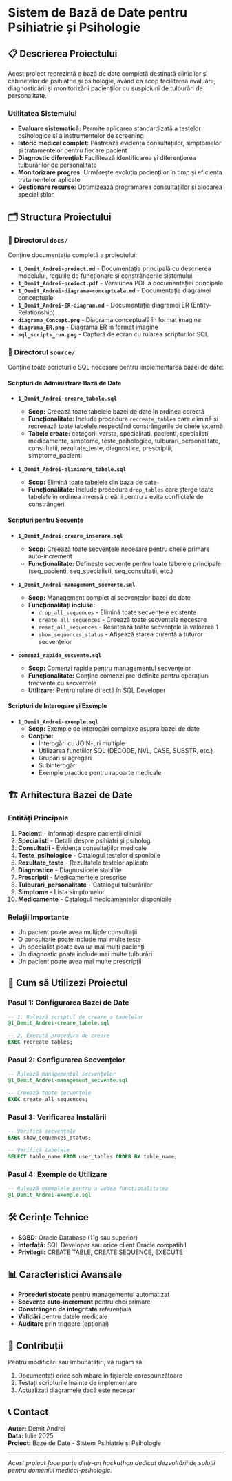 # Sistem de Bază de Date pentru Psihiatrie și Psihologie

## 📋 Descrierea Proiectului

Acest proiect reprezintă o bază de date completă destinată clinicilor și cabinetelor de psihiatrie și psihologie, având ca scop facilitarea evaluării, diagnosticării și monitorizării pacienților cu suspiciuni de tulburări de personalitate.

### Utilitatea Sistemului

- **Evaluare sistematică:** Permite aplicarea standardizată a testelor psihologice și a instrumentelor de screening
- **Istoric medical complet:** Păstrează evidența consultațiilor, simptomelor și tratamentelor pentru fiecare pacient
- **Diagnostic diferențial:** Facilitează identificarea și diferențierea tulburărilor de personalitate
- **Monitorizare progres:** Urmărește evoluția pacienților în timp și eficiența tratamentelor aplicate
- **Gestionare resurse:** Optimizează programarea consultațiilor și alocarea specialiștilor

## 🗂️ Structura Proiectului

### 📁 Directorul `docs/`

Conține documentația completă a proiectului:

- **`1_Demit_Andrei-proiect.md`** - Documentația principală cu descrierea modelului, regulile de funcționare și constrângerile sistemului
- **`1_Demit_Andrei-proiect.pdf`** - Versiunea PDF a documentației principale
- **`1_Demit_Andrei-diagrama-conceptuala.md`** - Documentația diagramei conceptuale
- **`1_Demit_Andrei-ER-diagram.md`** - Documentația diagramei ER (Entity-Relationship)
- **`diagrama_Concept.png`** - Diagrama conceptuală în format imagine
- **`diagrama_ER.png`** - Diagrama ER în format imagine
- **`sql_scripts_run.png`** - Captură de ecran cu rularea scripturilor SQL

### 📁 Directorul `source/`

Conține toate scripturile SQL necesare pentru implementarea bazei de date:

#### Scripturi de Administrare Bază de Date

- **`1_Demit_Andrei-creare_tabele.sql`** 
  - **Scop:** Creează toate tabelele bazei de date în ordinea corectă
  - **Funcționalitate:** Include procedura `recreate_tables` care elimină și recreează toate tabelele respectând constrângerile de cheie externă
  - **Tabele create:** categorii_varsta, specialitati, pacienti, specialisti, medicamente, simptome, teste_psihologice, tulburari_personalitate, consultatii, rezultate_teste, diagnostice, prescriptii, simptome_pacienti

- **`1_Demit_Andrei-eliminare_tabele.sql`**
  - **Scop:** Elimină toate tabelele din baza de date
  - **Funcționalitate:** Include procedura `drop_tables` care șterge toate tabelele în ordinea inversă creării pentru a evita conflictele de constrângeri

#### Scripturi pentru Secvențe

- **`1_Demit_Andrei-creare_inserare.sql`**
  - **Scop:** Creează toate secvențele necesare pentru cheile primare auto-increment
  - **Funcționalitate:** Definește secvențe pentru toate tabelele principale (seq_pacienti, seq_specialisti, seq_consultatii, etc.)

- **`1_Demit_Andrei-management_secvente.sql`**
  - **Scop:** Management complet al secvențelor bazei de date
  - **Funcționalități incluse:**
    - `drop_all_sequences` - Elimină toate secvențele existente
    - `create_all_sequences` - Creează toate secvențele necesare
    - `reset_all_sequences` - Resetează toate secvențele la valoarea 1
    - `show_sequences_status` - Afișează starea curentă a tuturor secvențelor

- **`comenzi_rapide_secvente.sql`**
  - **Scop:** Comenzi rapide pentru managementul secvențelor
  - **Funcționalitate:** Conține comenzi pre-definite pentru operațiuni frecvente cu secvențele
  - **Utilizare:** Pentru rulare directă în SQL Developer

#### Scripturi de Interogare și Exemple

- **`1_Demit_Andrei-exemple.sql`**
  - **Scop:** Exemple de interogări complexe asupra bazei de date
  - **Conține:**
    - Interogări cu JOIN-uri multiple
    - Utilizarea funcțiilor SQL (DECODE, NVL, CASE, SUBSTR, etc.)
    - Grupări și agregări
    - Subinterogări
    - Exemple practice pentru rapoarte medicale

## 🏗️ Arhitectura Bazei de Date

### Entități Principale

1. **Pacienti** - Informații despre pacienții clinicii
2. **Specialisti** - Detalii despre psihiatri și psihologi
3. **Consultatii** - Evidența consultațiilor medicale
4. **Teste_psihologice** - Catalogul testelor disponibile
5. **Rezultate_teste** - Rezultatele testelor aplicate
6. **Diagnostice** - Diagnosticele stabilite
7. **Prescriptii** - Medicamentele prescrise
8. **Tulburari_personalitate** - Catalogul tulburărilor
9. **Simptome** - Lista simptomelor
10. **Medicamente** - Catalogul medicamentelor disponibile

### Relații Importante

- Un pacient poate avea multiple consultații
- O consultație poate include mai multe teste
- Un specialist poate evalua mai mulți pacienți
- Un diagnostic poate include mai multe tulburări
- Un pacient poate avea mai multe prescripții

## 🚀 Cum să Utilizezi Proiectul

### Pasul 1: Configurarea Bazei de Date

```sql
-- 1. Rulează scriptul de creare a tabelelor
@1_Demit_Andrei-creare_tabele.sql

-- 2. Execută procedura de creare
EXEC recreate_tables;
```

### Pasul 2: Configurarea Secvențelor

```sql
-- Rulează managementul secvențelor
@1_Demit_Andrei-management_secvente.sql

-- Creează toate secvențele
EXEC create_all_sequences;
```

### Pasul 3: Verificarea Instalării

```sql
-- Verifică secvențele
EXEC show_sequences_status;

-- Verifică tabelele
SELECT table_name FROM user_tables ORDER BY table_name;
```

### Pasul 4: Exemple de Utilizare

```sql
-- Rulează exemplele pentru a vedea funcționalitatea
@1_Demit_Andrei-exemple.sql
```

## 🛠️ Cerințe Tehnice

- **SGBD:** Oracle Database (11g sau superior)
- **Interfață:** SQL Developer sau orice client Oracle compatibil
- **Privilegii:** CREATE TABLE, CREATE SEQUENCE, EXECUTE

## 📊 Caracteristici Avansate

- **Proceduri stocate** pentru managementul automatizat
- **Secvențe auto-increment** pentru chei primare
- **Constrângeri de integritate** referențială
- **Validări** pentru datele medicale
- **Auditare** prin triggere (opțional)

## 🤝 Contribuții

Pentru modificări sau îmbunătățiri, vă rugăm să:
1. Documentați orice schimbare în fișierele corespunzătoare
2. Testați scripturile înainte de implementare
3. Actualizați diagramele dacă este necesar

## 📞 Contact

**Autor:** Demit Andrei  
**Data:** Iulie 2025  
**Proiect:** Baze de Date - Sistem Psihiatrie și Psihologie

---

*Acest proiect face parte dintr-un hackathon dedicat dezvoltării de soluții pentru domeniul medical-psihologic.*
